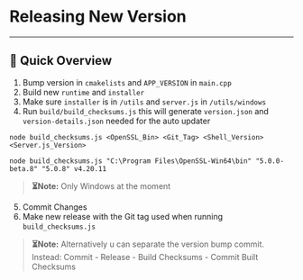 # Releasing New Version

---

## 🚀 Quick Overview

1. Bump version in ``cmakelists`` and ``APP_VERSION`` in ``main.cpp``
2. Build new ``runtime`` and `installer`
3. Make sure `installer` is in `/utils` and `server.js` in `/utils/windows`
4. Run ``build/build_checksums.js`` this will generate `version.json` and `version-details.json` needed for the auto updater
```
node build_checksums.js <OpenSSL_Bin> <Git_Tag> <Shell_Version> <Server.js_Version>
```
```
node build_checksums.js "C:\Program Files\OpenSSL-Win64\bin" "5.0.0-beta.8" "5.0.8" v4.20.11
```

> **⏳Note:** Only Windows at the moment

5. Commit Changes
6. Make new release with the Git tag used when running ``build_checksums.js``

> **⏳Note:** Alternatively u can separate the version bump commit. Instead:
> Commit - Release - Build Checksums - Commit Built Checksums
